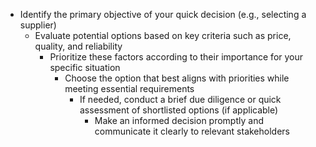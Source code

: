 - Identify the primary objective of your quick decision (e.g., selecting a supplier)
    - Evaluate potential options based on key criteria such as price, quality, and reliability
        - Prioritize these factors according to their importance for your specific situation
            - Choose the option that best aligns with priorities while meeting essential requirements
                - If needed, conduct a brief due diligence or quick assessment of shortlisted options (if applicable)
                    - Make an informed decision promptly and communicate it clearly to relevant stakeholders
